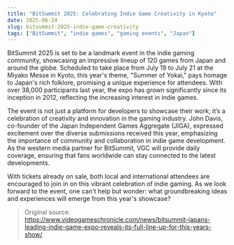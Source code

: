 ```yaml
---
title: "BitSummit 2025: Celebrating Indie Game Creativity in Kyoto"
date: 2025-06-24
slug: bitsummit-2025-indie-game-creativity
tags: ["BitSummit", "indie games", "gaming events", "Japan"]
---
```


BitSummit 2025 is set to be a landmark event in the indie gaming community, showcasing an impressive lineup of 120 games from Japan and around the globe. Scheduled to take place from July 19 to July 21 at the Miyako Messe in Kyoto, this year's theme, "Summer of Yokai," pays homage to Japan's rich folklore, promising a unique experience for attendees. With over 38,000 participants last year, the expo has grown significantly since its inception in 2012, reflecting the increasing interest in indie games.

The event is not just a platform for developers to showcase their work; it’s a celebration of creativity and innovation in the gaming industry. John Davis, co-founder of the Japan Independent Games Aggregate (JIGA), expressed excitement over the diverse submissions received this year, emphasizing the importance of community and collaboration in indie game development. As the western media partner for BitSummit, VGC will provide daily coverage, ensuring that fans worldwide can stay connected to the latest developments.

With tickets already on sale, both local and international attendees are encouraged to join in on this vibrant celebration of indie gaming. As we look forward to the event, one can't help but wonder: what groundbreaking ideas and experiences will emerge from this year's showcase? 

> Original source: https://www.videogameschronicle.com/news/bitsummit-japans-leading-indie-game-expo-reveals-its-full-line-up-for-this-years-show/